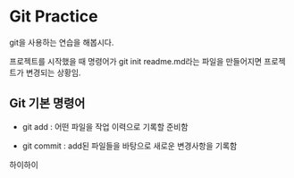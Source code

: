 # Git Practice

git을 사용하는 연습을 해봅시다.

프로젝트를 시작했을 때 명령어가 git init
readme.md라는 파일을 만들어지면 프로젝트가 변경되는 상황임.

## Git 기본 명령어

- git add : 어떤 파일을 작업 이력으로 기록할 준비함

- git commit : add된 파일들을 바탕으로 새로운 변경사항을 기록함

하이하이
